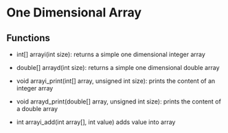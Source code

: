 # One Dimensional Array

## Functions

* int[] arrayi(int size):
  returns a simple one dimensional integer array

* double[] arrayd(int size):
  returns a simple one dimensional double array

* void arrayi_print(int[] array, unsigned int size):
  prints the content of an integer array

* void arrayd_print(double[] array, unsigned int size):
  prints the content of a double array

* int arrayi_add(int array[], int value)
  adds value into array
